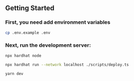 ## Getting Started

### First, you need add environment variables

```bash
cp .env.example .env
```

### Next, run the development server:

```bash
npx hardhat node
```


```bash
npx hardhat run --network localhost ./scripts/deploy.ts
```

```bash
yarn dev
```